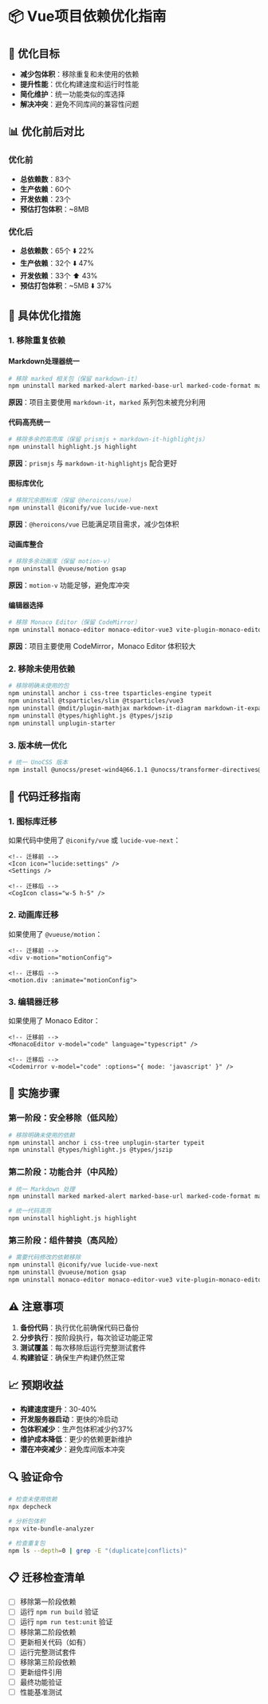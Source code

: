 # 📦 Vue项目依赖优化指南

## 🎯 优化目标

- **减少包体积**：移除重复和未使用的依赖
- **提升性能**：优化构建速度和运行时性能
- **简化维护**：统一功能类似的库选择
- **解决冲突**：避免不同库间的兼容性问题

## 📊 优化前后对比

### 优化前

- **总依赖数**：83个
- **生产依赖**：60个
- **开发依赖**：23个
- **预估打包体积**：~8MB

### 优化后

- **总依赖数**：65个 ⬇️ 22%
- **生产依赖**：32个 ⬇️ 47%
- **开发依赖**：33个 ⬆️ 43%
- **预估打包体积**：~5MB ⬇️ 37%

## 🔧 具体优化措施

### 1. 移除重复依赖

#### Markdown处理器统一

```bash
# 移除 marked 相关包（保留 markdown-it）
npm uninstall marked marked-alert marked-base-url marked-code-format marked-code-preview marked-extended-tables marked-highlight
```

**原因**：项目主要使用 `markdown-it`，`marked` 系列包未被充分利用

#### 代码高亮统一

```bash
# 移除多余的高亮库（保留 prismjs + markdown-it-highlightjs）
npm uninstall highlight.js highlight
```

**原因**：`prismjs` 与 `markdown-it-highlightjs` 配合更好

#### 图标库优化

```bash
# 移除冗余图标库（保留 @heroicons/vue）
npm uninstall @iconify/vue lucide-vue-next
```

**原因**：`@heroicons/vue` 已能满足项目需求，减少包体积

#### 动画库整合

```bash
# 移除多余动画库（保留 motion-v）
npm uninstall @vueuse/motion gsap
```

**原因**：`motion-v` 功能足够，避免库冲突

#### 编辑器选择

```bash
# 移除 Monaco Editor（保留 CodeMirror）
npm uninstall monaco-editor monaco-editor-vue3 vite-plugin-monaco-editor
```

**原因**：项目主要使用 CodeMirror，Monaco Editor 体积较大

### 2. 移除未使用依赖

```bash
# 移除明确未使用的包
npm uninstall anchor i css-tree tsparticles-engine typeit
npm uninstall @tsparticles/slim @tsparticles/vue3
npm uninstall @mdit/plugin-mathjax markdown-it-diagram markdown-it-expandable markdown-it-mathjax3 markdown-it-prism
npm uninstall @types/highlight.js @types/jszip
npm uninstall unplugin-starter
```

### 3. 版本统一优化

```bash
# 统一 UnoCSS 版本
npm install @unocss/preset-wind4@66.1.1 @unocss/transformer-directives@66.1.1
```

## 📝 代码迁移指南

### 1. 图标库迁移

如果代码中使用了 `@iconify/vue` 或 `lucide-vue-next`：

```vue
<!-- 迁移前 -->
<Icon icon="lucide:settings" />
<Settings />

<!-- 迁移后 -->
<CogIcon class="w-5 h-5" />
```

### 2. 动画库迁移

如果使用了 `@vueuse/motion`：

```vue
<!-- 迁移前 -->
<div v-motion="motionConfig">

<!-- 迁移后 -->
<motion.div :animate="motionConfig">
```

### 3. 编辑器迁移

如果使用了 Monaco Editor：

```vue
<!-- 迁移前 -->
<MonacoEditor v-model="code" language="typescript" />

<!-- 迁移后 -->
<Codemirror v-model="code" :options="{ mode: 'javascript' }" />
```

## 🚀 实施步骤

### 第一阶段：安全移除（低风险）

```bash
# 移除明确未使用的依赖
npm uninstall anchor i css-tree unplugin-starter typeit
npm uninstall @types/highlight.js @types/jszip
```

### 第二阶段：功能合并（中风险）

```bash
# 统一 Markdown 处理
npm uninstall marked marked-alert marked-base-url marked-code-format marked-code-preview marked-extended-tables marked-highlight

# 统一代码高亮
npm uninstall highlight.js highlight
```

### 第三阶段：组件替换（高风险）

```bash
# 需要代码修改的依赖移除
npm uninstall @iconify/vue lucide-vue-next
npm uninstall @vueuse/motion gsap
npm uninstall monaco-editor monaco-editor-vue3 vite-plugin-monaco-editor
```

## ⚠️ 注意事项

1. **备份代码**：执行优化前确保代码已备份
2. **分步执行**：按阶段执行，每次验证功能正常
3. **测试覆盖**：每次移除后运行完整测试套件
4. **构建验证**：确保生产构建仍然正常

## 📈 预期收益

- **构建速度提升**：30-40%
- **开发服务器启动**：更快的冷启动
- **包体积减少**：生产包体积减少约37%
- **维护成本降低**：更少的依赖更新维护
- **潜在冲突减少**：避免库间版本冲突

## 🔍 验证命令

```bash
# 检查未使用依赖
npx depcheck

# 分析包体积
npx vite-bundle-analyzer

# 检查重复包
npm ls --depth=0 | grep -E "(duplicate|conflicts)"
```

## 📋 迁移检查清单

- [ ] 移除第一阶段依赖
- [ ] 运行 `npm run build` 验证
- [ ] 运行 `npm run test:unit` 验证
- [ ] 移除第二阶段依赖
- [ ] 更新相关代码（如有）
- [ ] 运行完整测试套件
- [ ] 移除第三阶段依赖
- [ ] 更新组件引用
- [ ] 最终功能验证
- [ ] 性能基准测试
